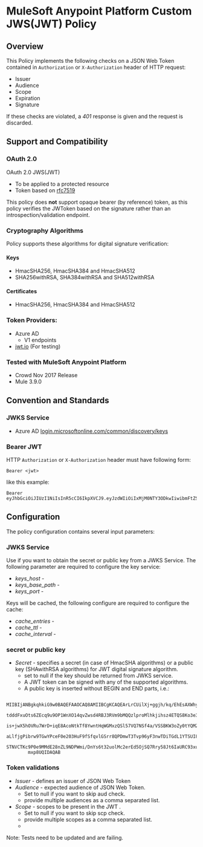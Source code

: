 # MuleSoft Anypoint Platform Custom JWS(JWT) Policy

## Overview

This Policy implements the following checks on a JSON Web Token contained in `Authorization` or `X-Authorization` header of HTTP request:

- Issuer
- Audience
- Scope
- Expiration
- Signature

If these checks are violated, a *401* response is given and the request is discarded.

## Support and Compatibility

### OAuth 2.0
OAuth 2.0 JWS(JWT)
- To be applied to a protected resource 
- Token based on [rfc7519](https://tools.ietf.org/html/rfc7519)

This policy does **not** support opaque bearer (by reference) token, as this policy verifies the JWToken based on the signature rather than an introspection/validation endpoint.

### Cryptography Algorithms
Policy supports these algorithms for digital signature verification: 

#### Keys

- HmacSHA256, HmacSHA384 and HmacSHA512
- SHA256withRSA, SHA384withRSA and SHA512withRSA

#### Certificates

- HmacSHA256, HmacSHA384 and HmacSHA512

### Token Providers:
- Azure AD
	- V1 endpoints
- [jwt.io](https://jwt.io/) (For testing)

### Tested with MuleSoft Anypoint Platform

- Crowd Nov 2017 Release
- Mule 3.9.0

## Convention and Standards

### JWKS Service

- Azure AD [login.microsoftonline.com/common/discovery/keys](http://login.microsoftonline.com/common/discovery/keys)

### Bearer JWT

HTTP `Authorization` or `X-Authorization` header must have following form:

    Bearer <jwt>

like this example:

    Bearer eyJhbGciOiJIUzI1NiIsInR5cCI6IkpXVCJ9.eyJzdWIiOiIxMjM0NTY3ODkwIiwibmFtZSI6IkpvaG4gRG9lIiwiYWRtaW4iOnRydWV9.TJVA95OrM7E2cBab30RMHrHDcEfxjoYZgeFONFh7HgQ

## Configuration

The policy configuration contains several input parameters:

### JWKS Service

Use if you want to obtain the secret or public key from a JWKS Service. The following parameter are required to configure the key service:

+ *keys_host* -
+ *keys_base_path* -
+ *keys_port* -

Keys will be cached, the following configure are required to configure the cache:

+ *cache_entries* -
+ *cache_ttl* -
+ *cache_interval* -

### secret or public key

+  *Secret* -  specifies a secret (in case of HmacSHA algorithms) or a public key (SHAwithRSA algorithms) for JWT digital signature algorithm. 
	+  set to null if the key should be returned from JWKS service.
	+  A JWT token can be signed with any of the supported algorithms.
	+  A public key is inserted without BEGIN and END parts, i.e.:
```
		MIIBIjANBgkqhkiG9w0BAQEFAAOCAQ8AMIIBCgKCAQEArLrCUilXj+ggjh/kq/EhEsAXWhyF511k
		tdddFxuOts6ZEcq9u9OP1WnXO14qvZwsd4RBJ3RVm9bMQQzlproMlhkjihsz4ETQS8Ko3e3N0j6+
		is+jwX5hOVRu7WrD+iqE8AcoNtkTf8YwntHqWGMxzQSl57VQ7NSf4a/VSSBKW3oZy0tYQMZECZow
		aLlfjgPibrw9TGwYPceF0e203HuF9fSfqvlGSrr8QPDmwT3Tvp96yF3nwTDiTGdL1YTSUI8SFjzF
		STNVCTKc9P0e9MMdE28nZL9NDPWmi/DnYs6t32uolMc2erEd5OjSQ7Rry58Jt6IaURC93xuN9wir
		mxp8UQIDAQAB
```	  

### Token validations

+  *Issuer* - defines an issuer of JSON Web Token
+  *Audience* - expected audience of JSON Web Token.
	+  Set to null if you want to skip aud check.
	+  provide multiple audiences as a comma separated list.
+  *Scope* -  scopes to be present in the JWT .
	+  Set to null if you want to skip scp check.
	+  provide multiple scopes as a comma separated list.
	+  
Note: Tests need to be updated and are failing.


